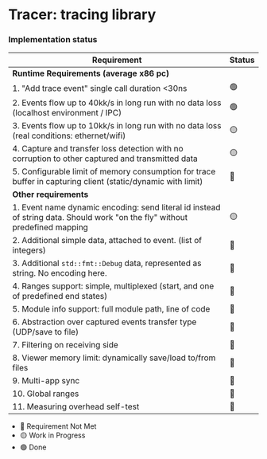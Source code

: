 # Tracer: tracing library

### Implementation status

| Requirement                                                                                                                 | Status |
|-----------------------------------------------------------------------------------------------------------------------------|--------|
| **Runtime Requirements (average x86 pc)**                                                                                   |        |
| 1. "Add trace event" single call duration <30ns                                                                             | 🟢     |
| 2. Events flow up to 40kk/s in long run with no data loss (localhost environment / IPC)                                     | 🟢     |
| 3. Events flow up to 10kk/s in long run with no data loss (real conditions: ethernet/wifi)                                  | 🟡     |
| 4. Capture and transfer loss detection with no corruption to other captured and transmitted data                            | 🟡     |
| 5. Configurable limit of memory consumption for trace buffer in capturing client (static/dynamic with limit)                | 🔴     |
| **Other requirements**                                                                                                      |        |
| 1. Event name dynamic encoding: send literal id instead of string data. Should work "on the fly" without predefined mapping | 🟡     |
| 2. Additional simple data, attached to event. (list of integers)                                                            | 🔴     |
| 3. Additional `std::fmt::Debug` data, represented as string. No encoding here.                                              | 🔴     |
| 4. Ranges support: simple, multiplexed (start, and one of predefined end states)                                            | 🔴     |
| 5. Module info support: full module path, line of code                                                                      | 🔴     |
| 6. Abstraction over captured events transfer type (UDP/save to file)                                                        | 🔴     |
| 7. Filtering on receiving side                                                                                              | 🔴     |
| 8. Viewer memory limit: dynamically save/load to/from files                                                                 | 🔴     |
| 9. Multi-app sync                                                                                                           | 🔴     |
| 10. Global ranges                                                                                                           | 🔴     |
| 11. Measuring overhead self-test                                                                                            | 🔴     |

- 🔴 Requirement Not Met
- 🟡 Work in Progress
- 🟢 Done